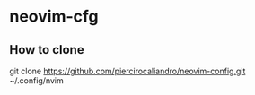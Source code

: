 # neovim-cfg

## How to clone
git clone https://github.com/piercirocaliandro/neovim-config.git ~/.config/nvim
